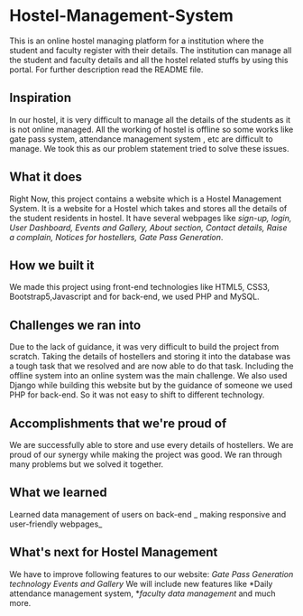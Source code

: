 # Hostel-Management-System
This is an online hostel managing platform for a institution where the student and faculty register with their details. The institution can manage all the student and faculty details and all the hostel related stuffs by using this portal. For further description read the README file.
## Inspiration
In our hostel, it is very difficult to manage all the details of the students as it is not online managed. All the working of hostel is offline so some works like gate pass system, attendance management system , etc are difficult to manage. We took this as our problem statement tried to solve these issues.

## What it does
Right Now, this project contains a website which is a Hostel Management System. It is a website for a Hostel which takes and stores all the details of the student residents in hostel. 
It have several webpages like *sign-up, login, User Dashboard, Events and Gallery, About section, Contact details, Raise a complain, Notices for hostellers, Gate Pass Generation*.

## How we built it
We made this project using front-end technologies like HTML5, CSS3, Bootstrap5,Javascript and for back-end, we used PHP and MySQL.

## Challenges we ran into
Due to the lack of guidance, it was very difficult to build the project from scratch. 
Taking the details of hostellers and storing it into the database was a tough task that we resolved and are now able to do that task.
Including the offline system into an online system was the main challenge.
We also used Django while building this website but by the guidance of someone we used PHP for back-end. So it was not easy to shift to different technology.

## Accomplishments that we're proud of
We are successfully able to store and use every details of hostellers.
We are proud of our synergy while making the project was good. We ran through many problems but we solved it together.

## What we learned
Learned data management of users on back-end
               _ making responsive and user-friendly webpages_

## What's next for Hostel Management
We have to improve following features to our website:
           *Gate Pass Generation technology*
           *Events and Gallery*
We will include new features like *Daily attendance management system, **faculty data management* and much more.
